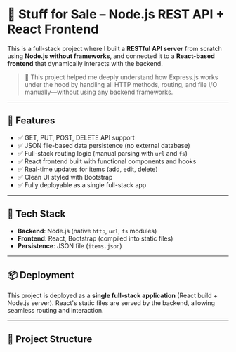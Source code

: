 # 🛒 Stuff for Sale – Node.js REST API + React Frontend

This is a full-stack project where I built a **RESTful API server** from scratch using **Node.js without frameworks**, and connected it to a **React-based frontend** that dynamically interacts with the backend.

> 🔧 This project helped me deeply understand how Express.js works under the hood by handling all HTTP methods, routing, and file I/O manually—without using any backend frameworks.

---

## 🚀 Features

- ✅ GET, PUT, POST, DELETE API support
- ✅ JSON file-based data persistence (no external database)
- ✅ Full-stack routing logic (manual parsing with `url` and `fs`)
- ✅ React frontend built with functional components and hooks
- ✅ Real-time updates for items (add, edit, delete)
- ✅ Clean UI styled with Bootstrap
- ✅ Fully deployable as a single full-stack app

---

## 🧠 Tech Stack

- **Backend**: Node.js (native `http`, `url`, `fs` modules)
- **Frontend**: React, Bootstrap (compiled into static files)
- **Persistence**: JSON file (`items.json`)

---

## 📦 Deployment

This project is deployed as a **single full-stack application** (React build + Node.js server). React's static files are served by the backend, allowing seamless routing and interaction.

---

## 📁 Project Structure


